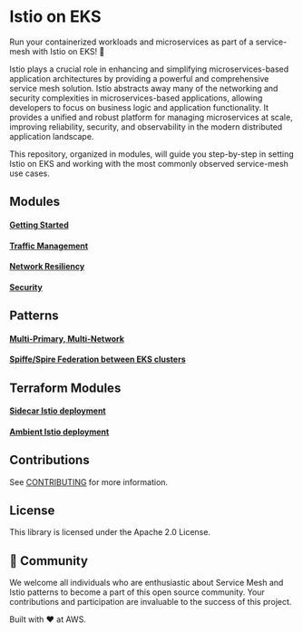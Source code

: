 # Istio on EKS

Run your containerized workloads and microservices as part of a service-mesh 
with Istio on EKS! 🚀 

Istio plays a crucial role in enhancing and simplifying microservices-based 
application architectures by providing a powerful and comprehensive service mesh 
solution. Istio abstracts away many of the networking and security complexities 
in microservices-based applications, allowing developers to focus on business 
logic and application functionality. It provides a unified and robust platform 
for managing microservices at scale, improving reliability, security, and 
observability in the modern distributed application landscape. 

This repository, organized in modules, will guide you step-by-step in setting 
Istio on EKS and working with the most commonly observed service-mesh use cases.

## Modules 

#### [Getting Started](modules/01-getting-started/README.md)
#### [Traffic Management](modules/02-traffic-management/README.md)
#### [Network Resiliency](modules/03-network-resiliency/README.md)
#### [Security](modules/04-security/README.md)

## Patterns

#### [Multi-Primary, Multi-Network](patterns/multi-cluster-multinetwork-multiprimary/README.md)
#### [Spiffe/Spire Federation between EKS clusters](patterns/eks-istio-mesh-spire-federation/README.md)

## Terraform Modules

#### [Sidecar Istio deployment](terraform-blueprint/sidecar/README.md)
#### [Ambient Istio deployment](terraform-blueprint/ambient/README.md)

## Contributions
See [CONTRIBUTING](CONTRIBUTING.md#security-issue-notifications) for more information.

## License
This library is licensed under the Apache 2.0 License.

## 🙌 Community
We welcome all individuals who are enthusiastic about Service Mesh and Istio patterns to become a part of this open source community. Your contributions and participation are invaluable to the success of this project.

Built with ❤️ at AWS.

